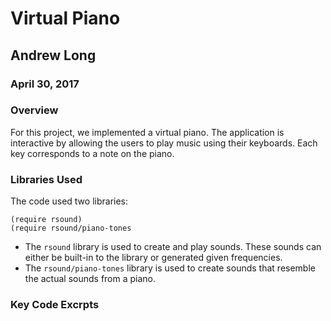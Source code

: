 # Virtual Piano

## Andrew Long
### April 30, 2017

### Overview
For this project, we implemented a virtual piano.
The application is interactive by allowing the users to play music using their keyboards. 
Each key corresponds to a note on the piano.

### Libraries Used
The code used two libraries:
```
(require rsound)
(require rsound/piano-tones
```

- The ```rsound``` library is used to create and play sounds. These sounds can either be built-in to the library or generated given frequencies.
- The ```rsound/piano-tones``` library is used to create sounds that resemble the actual sounds from a piano.

### Key Code Excrpts

